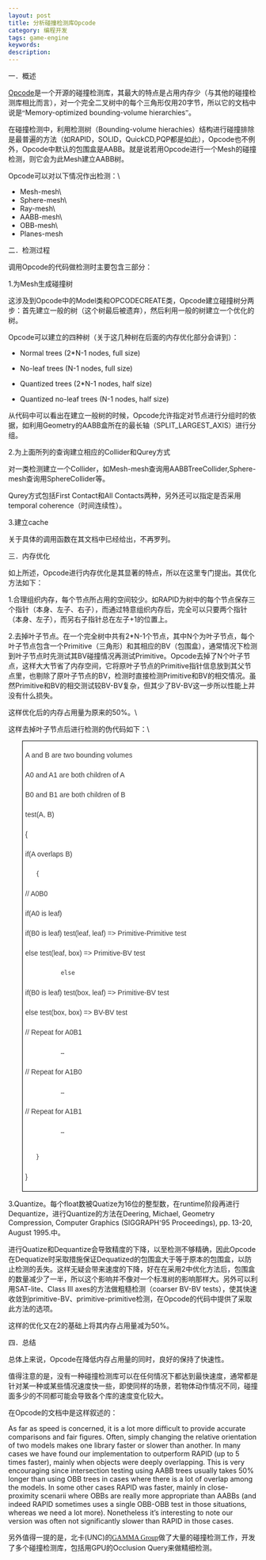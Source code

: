 ```yaml
---
layout: post
title: 分析碰撞检测库Opcode
category: 编程开发
tags: game-engine
keywords: 
description: 
---
```


<span style="font-family:宋体;">一．概述</span>

[Opcode](http://www.codercorner.com/Opcode.htm)<span
style="font-family:宋体;">是一个开源的碰撞检测库，其最大的特点是占用内存少（与其他的碰撞检测库相比而言），对一个完全二叉树中的每个三角形仅用</span>20<span
style="font-family:宋体;">字节，所以它的文档中说是“</span><span>Memory-optimized
bounding-volume hierarchies</span><span
style="font-family:宋体;">”。</span>

<span
style="font-family:宋体;">在碰撞检测中，利用检测树（</span><span>Bounding-volume
hierachies</span><span
style="font-family:宋体;">）结构进行碰撞排除是最普遍的方法（如</span>RAPID<span
style="font-family:宋体;">，</span>SOLID<span
style="font-family:宋体;">，</span>QuickCD,PQP<span
style="font-family:宋体;">都是如此），</span>Opcode<span
style="font-family:宋体;">也不例外，</span>Opcode<span
style="font-family:宋体;">中默认的包围盒是</span>AABB<span
style="font-family:宋体;">。就是说若用</span>Opcode<span
style="font-family:宋体;">进行一个</span>Mesh<span
style="font-family:宋体;">的碰撞检测，则它会为此</span>Mesh<span
style="font-family:宋体;">建立</span>AABB<span
style="font-family:宋体;">树。</span>

Opcode<span style="font-family:宋体;">可以对以下情况作出检测：</span>\
 - Mesh-mesh\
 - Sphere-mesh\
 - Ray-mesh\
 - AABB-mesh\
 - OBB-mesh\
 - Planes-mesh

<span style="font-family:宋体;">二．检测过程</span>

<span style="font-family:宋体;">调用</span>Opcode<span
style="font-family:宋体;">的代码做检测时主要包含三部分：</span>

1.<span style="font-family:宋体;">为</span>Mesh<span
style="font-family:宋体;">生成碰撞树</span>

<span style="font-family:宋体;">这涉及到</span>Opcode<span
style="font-family:宋体;">中的</span>Model<span
style="font-family:宋体;">类和</span>OPCODECREATE<span
style="font-family:宋体;">类，</span>Opcode<span
style="font-family:宋体;">建立碰撞树分两步：首先建立一般的树（这个树最后被遗弃），然后利用一般的树建立一个优化的树。</span>

Opcode<span
style="font-family:宋体;">可以建立的四种树（关于这几种树在后面的内存优化部分会讲到）：</span>

- Normal trees (2\*N-1 nodes, full size)

- No-leaf trees (N-1 nodes, full size)

- Quantized trees (2\*N-1 nodes, half size)

- Quantized no-leaf trees (N-1 nodes, half size)

<span
style="font-family:宋体;">从代码中可以看出在建立一般树的时候，</span>Opcode<span
style="font-family:宋体;">允许指定对节点进行分组时的依据，如利用</span>Geometry<span
style="font-family:宋体;">的</span>AABB<span
style="font-family:宋体;">盒所在的最长轴（</span>SPLIT\_LARGEST\_AXIS<span
style="font-family:宋体;">）进行分组。</span>

2.<span
style="font-family:宋体;">为上面所列的查询建立相应的</span>Collider<span
style="font-family:宋体;">和</span>Qurey<span
style="font-family:宋体;">方式</span>

<span style="font-family:宋体;">对一类检测建立一个</span>Collider<span
style="font-family:宋体;">，如</span>Mesh-mesh<span
style="font-family:宋体;">查询用</span>AABBTreeCollider,Sphere-mesh<span
style="font-family:宋体;">查询用</span>SphereCollider<span
style="font-family:宋体;">等。</span>

Qurey<span style="font-family:宋体;">方式包括</span><span>First
Contact</span><span style="font-family:宋体;">和</span>All Contacts<span
style="font-family:宋体;">两种，另外还可以指定是否采用</span>temporal
coherence<span style="font-family:宋体;">（时间连续性）。</span>

3.<span style="font-family:宋体;">建立</span>cache

<span
style="font-family:宋体;">关于具体的调用函数在其文档中已经给出，不再罗列。</span>

<span style="font-family:宋体;">三．内存优化</span>

<span style="font-family:宋体;">如上所述，</span>Opcode<span
style="font-family:宋体;">进行内存优化是其显著的特点，所以在这里专门提出。其优化方法如下：</span>

1.<span
style="font-family:宋体;">合理组织内存，每个节点所占用的空间较少。如</span>RAPID<span
style="font-family:宋体;">为树中的每个节点保存三个指针（本身、左子、右子），而通过特意组织内存后，完全可以只要两个指针（本身、左子），而另右子指针总在左子</span>+1<span
style="font-family:宋体;">的位置上。</span>

2.<span
style="font-family:宋体;">去掉叶子节点。在一个完全树中共有</span>2\*N-1<span
style="font-family:宋体;">个节点，其中</span>N<span
style="font-family:宋体;">个为叶子节点，每个叶子节点包含一个</span>Primitive<span
style="font-family:宋体;">（三角形）和其相应的</span>BV<span
style="font-family:宋体;">（包围盒），通常情况下检测到叶子节点时先测试其</span>BV<span
style="font-family:宋体;">碰撞情况再测试</span>Primitive<span
style="font-family:宋体;">。</span>Opcode<span
style="font-family:宋体;">去掉了</span>N<span
style="font-family:宋体;">个叶子节点，这样大大节省了内存空间，它将原叶子节点的</span>Primitive<span
style="font-family:宋体;">指针信息放到其父节点里，也剔除了原叶子节点的</span>BV<span
style="font-family:宋体;">，检测时直接检测</span>Primitive<span
style="font-family:宋体;">和</span>BV<span
style="font-family:宋体;">的相交情况。虽然</span>Primitive<span
style="font-family:宋体;">和</span>BV<span
style="font-family:宋体;">的相交测试较</span>BV-BV<span
style="font-family:宋体;">复杂，但其少了</span>BV-BV<span
style="font-family:宋体;">这一步所以性能上并没有什么损失。</span>

<span
style="font-family:宋体;">这样优化后的内存占用量为原来的</span>50%<span
style="font-family:宋体;">。</span>\
  

<span
style="font-family:宋体;">这样去掉叶子节点后进行检测的伪代码如下：</span>\
  

<div
style="border-bottom:windowtext 1pt solid;text-align:left;border-left:windowtext 1pt solid;padding-bottom:1pt;widows:2;text-transform:none;background-color:#ffffff;text-indent:0px;padding-left:4pt;padding-right:4pt;font:14px/26px Arial;white-space:normal;orphans:2;letter-spacing:normal;color:#333333;margin-left:21pt;border-top:windowtext 1pt solid;margin-right:0cm;border-right:windowtext 1pt solid;word-spacing:0px;padding-top:1pt;-webkit-text-size-adjust:auto;-webkit-text-stroke-width:0px;border-image:initial;">

A and B are two bounding volumes

A0 and A1 are both children of A

B0 and B1 are both children of B

test(A, B)

{

<span>       if(A overlaps B)</span>

       {

<span>              // A0B0</span>

<span>              if(A0 is leaf)</span>

<span>                     if(B0 is leaf) test(leaf, leaf) =\>
Primitive-Primitive test</span>

<span>                     else test(leaf, box) =\> Primitive-BV
test</span>

              else

<span>                     if(B0 is leaf) test(box, leaf) =\>
Primitive-BV test</span>

<span>                     else test(box, box) =\> BV-BV test</span>

<span>              // Repeat for A0B1</span>

              …

<span>              // Repeat for A1B0</span>

              …

<span>              // Repeat for A1B1</span>

              …

       }

}

</div>

3.Quantize<span style="font-family:宋体;">。每个</span>float<span
style="font-family:宋体;">数被</span>Quatize<span
style="font-family:宋体;">为</span>16<span
style="font-family:宋体;">位的整型数，在</span>runtime<span
style="font-family:宋体;">阶段再进行</span>Dequantize<span
style="font-family:宋体;">，进行</span>Quantize<span
style="font-family:宋体;">的方法在</span>Deering, Michael, Geometry
Compression, Computer Graphics (SIGGRAPH<span
style="font-family:宋体;">’</span><span>95 Proceedings), pp. 13-20,
August 1995.</span><span style="font-family:宋体;">中。</span>

<span style="font-family:宋体;">进行</span>Quatize<span
style="font-family:宋体;">和</span>Dequantize<span
style="font-family:宋体;">会导致精度的下降，以至检测不够精确，因此</span>Opcode<span
style="font-family:宋体;">在</span>Dequatize<span
style="font-family:宋体;">时采取措施保证</span>Dequatized<span
style="font-family:宋体;">的包围盒大于等于原本的包围盒，以防止检测的丢失。这样无疑会带来速度的下降，好在在采用</span>2<span
style="font-family:宋体;">中优化方法后，包围盒的数量减少了一半，所以这个影响并不像对一个标准树的影响那样大。另外可以利用</span>SAT-lite<span
style="font-family:宋体;">、</span>Class III axes<span
style="font-family:宋体;">的方法做粗糙检测（</span>coarser BV-BV
tests<span
style="font-family:宋体;">），使其快速收敛到</span>primitive-BV<span
style="font-family:宋体;">、</span>primitive-primitive<span
style="font-family:宋体;">检测，在</span>Opcode<span
style="font-family:宋体;">的代码中提供了采取此方法的选项。</span>

<span style="font-family:宋体;">这样的优化又在</span>2<span
style="font-family:宋体;">的基础上将其内存占用量减为</span>50%<span
style="font-family:宋体;">。</span>

<span style="font-family:宋体;">四．总结</span>

<span style="font-family:宋体;">总体上来说，</span>Opcode<span
style="font-family:宋体;">在降低内存占用量的同时，良好的保持了快速性。</span>

<span
style="font-family:宋体;">值得注意的是，没有一种碰撞检测库可以在任何情况下都达到最快速度，通常都是针对某一种或某些情况速度快一些，即使同样的场景，若物体动作情况不同，碰撞面多少的不同都可能会导致各个库的速度变化较大。</span>

<span style="font-family:宋体;">在</span>Opcode<span
style="font-family:宋体;">的文档中是这样叙述的：</span>

<span>As far as speed is concerned, it is a lot more difficult to
provide accurate comparisons and fair figures. Often, simply changing
the relative orientation of two models makes one library faster or
slower than another. In many cases we have found our implementation to
outperform RAPID (up to 5 times faster), mainly when objects were deeply
overlapping. This is very encouraging since intersection testing using
AABB trees usually takes 50% longer than using OBB trees in cases where
there is a lot of overlap among the models. In some other cases RAPID
was faster, mainly in close-proximity scenarii where OBBs are really
more appropriate than AABBs (and indeed RAPID sometimes uses a single
OBB-OBB test in those situations, whereas we need a lot more).
Nonetheless it’s interesting to note our version was often not
significantly slower than RAPID in those cases.</span>

<span style="font-family:宋体;">另外值得一提的是，北卡</span>(UNC)<span
style="font-family:宋体;">的[GAMMA
Group](http://www.cs.unc.edu/~geom/collide/)</span><span
style="font-family:宋体;">做了大量的碰撞检测工作，开发了多个碰撞检测库，包括用</span>GPU<span
style="font-family:宋体;">的</span>Occlusion Query<span
style="font-family:宋体;">来做精细检测</span><span
style="text-align:left;widows:2;text-transform:none;background-color:#ffffff;text-indent:0px;font:14px/26px 宋体;white-space:normal;orphans:2;letter-spacing:normal;color:#333333;word-spacing:0px;-webkit-text-size-adjust:auto;-webkit-text-stroke-width:0px;">。</span>






